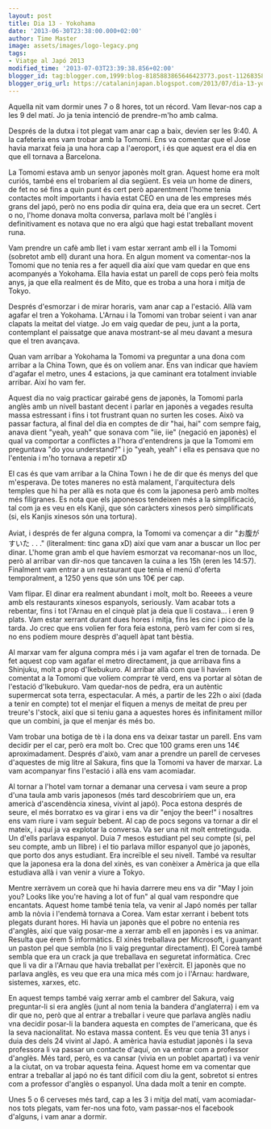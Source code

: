 ```yaml
---
layout: post
title: Dia 13 - Yokohama
date: '2013-06-30T23:38:00.000+02:00'
author: Time Master
image: assets/images/logo-legacy.png
tags:
- Viatge al Japó 2013
modified_time: '2013-07-03T23:39:38.856+02:00'
blogger_id: tag:blogger.com,1999:blog-8185883865646423773.post-112683588817433746
blogger_orig_url: https://catalaninjapan.blogspot.com/2013/07/dia-13-yokohama.html
---
```


Aquella nit vam dormir unes 7 o 8 hores, tot un récord. Vam llevar-nos cap a les 9 del matí. Jo ja tenia intenció de prendre-m'ho amb calma.  

  

Després de la dutxa i tot plegat vam anar cap a baix, devien ser les 9:40. A la cafeteria ens vam trobar amb la Tomomi. Ens va comentar que el Jose havia marxat feia ja una hora cap a l'aeroport, i és que aquest era el dia en que ell tornava a Barcelona.  

  

La Tomomi estava amb un senyor japonès molt gran. Aquest home era molt curiós, també ens el trobaríem al dia següent. Es veia un home de diners, de fet no sé fins a quin punt és cert però aparentment l'home tenia contactes molt importants i havia estat CEO en una de les empreses més grans del japó, però no ens podia dir quina era, deia que era un secret. Cert o no, l'home donava molta conversa, parlava molt bé l'anglès i definitivament es notava que no era algú que hagi estat treballant movent runa.  

  

Vam prendre un cafè amb llet i vam estar xerrant amb ell i la Tomomi (sobretot amb ell) durant una hora. En algun moment va comentar-nos la Tomomi que no tenia res a fer aquell dia així que vam quedar en que ens acompanyés a Yokohama. Ella havia estat un parell de cops però feia molts anys, ja que ella realment és de Mito, que es troba a una hora i mitja de Tokyo.  

  

Després d'esmorzar i de mirar horaris, vam anar cap a l'estació. Allà vam agafar el tren a Yokohama. L'Arnau i la Tomomi van trobar seient i van anar clapats la meitat del viatge. Jo em vaig quedar de peu, junt a la porta, contemplant el paissatge que anava mostrant-se al meu davant a mesura que el tren avançava.  

  

Quan vam arribar a Yokohama la Tomomi va preguntar a una dona com arribar a la China Town, que és on volíem anar. Ens van indicar que havíem d'agafar el metro, unes 4 estacions, ja que caminant era totalment inviable arribar. Així ho vam fer.  

  

Aquest dia no vaig practicar gairabé gens de japonès, la Tomomi parla anglès amb un nivell bastant decent i parlar en japonès a vegades resulta massa estressant i fins i tot frustrant quan no surten les coses. Això va passar factura, al final del dia en comptes de dir "hai, hai" com sempre faig, anava dient "yeah, yeah" que sonava com "iie, iie" (negació en japonès) el qual va comportar a conflictes a l'hora d'entendrens ja que la Tomomi em preguntava "do you understand?" i jo "yeah, yeah" i ella es pensava que no l'entenia i m'ho tornava a repetir xD  

  

El cas és que vam arribar a la China Town i he de dir que és menys del que m'esperava. De totes maneres no està malament, l'arquitectura dels temples que hi ha per allà es nota que és com la japonesa però amb moltes més filigranes. Es nota que els japonesos tendeixen més a la simplificació, tal com ja es veu en els Kanji, que són caràcters xinesos però simplificats (si, els Kanjis xinesos són una tortura).  

  

Aviat, i després de fer alguna compra, la Tomomi va començar a dir "お腹がすいた . . ." (literalment: tinc gana xD) així que vam anar a buscar un lloc per dinar. L'home gran amb el que havíem esmorzat va recomanar-nos un lloc, però al arribar van dir-nos que tancaven la cuina a les 15h (eren les 14:57). Finalment vam entrar a un restaurant que tenia el menú d'oferta temporalment, a 1250 yens que són uns 10€ per cap.  

  

Vam flipar. El dinar era realment abundant i molt, molt bo. Reeees a veure amb els restaurants xinesos espanyols, seriously. Vam acabar tots a rebentar, fins i tot l'Arnau en el cinquè plat ja deia que li costava... i eren 9 plats. Vam estar xerrant durant dues hores i mitja, fins les cinc i pico de la tarda. Jo crec que ens volien fer fora feia estona, però vam fer com si res, no ens podíem moure desprès d'aquell àpat tant bèstia.  

  

Al marxar vam fer alguna compra més i ja vam agafar el tren de tornada. De fet aquest cop vam agafar el metro directament, ja que arribava fins a Shinjuku, molt a prop d'Ikebukuro. Al arribar allà com que li havíem comentat a la Tomomi que volíem comprar tè verd, ens va portar al sòtan de l'estació d'Ikebukuro. Vam quedar-nos de pedra, era un autèntic supermercat sota terra, espectacular. A més, a partir de les 22h o així (dada a tenir en compte) tot el menjar el fiquen a menys de meitat de preu per treure's l'stock, així que si teniu gana a aquestes hores és infinitament millor que un combini, ja que el menjar és més bo.  

  

Vam trobar una botiga de tè i la dona ens va deixar tastar un parell. Ens vam decidir per el car, però era molt bo. Crec que 100 grams eren uns 14€ aproximadament. Després d'això, vam anar a prendre un parell de cerveses d'aquestes de mig litre al Sakura, fins que la Tomomi va haver de marxar. La vam acompanyar fins l'estació i allà ens vam acomiadar.  

  

Al tornar a l'hotel vam tornar a demanar una cervesa i vam seure a prop d'una taula amb varis japonesos (més tard descobriríem que un, era americà d'ascendència xinesa, vivint al japó). Poca estona després de seure, el més borratxo es va girar i ens va dir "enjoy the beer!" i nosaltres ens vam riure i vam seguir bebent. Al cap de pocs segons va tornar a dir el mateix, i aquí ja va explotar la conversa. Va ser una nit molt entretinguda. Un d'ells parlava espanyol. Duia 7 mesos estudiant pel seu compte (si, pel seu compte, amb un llibre) i el tio parlava millor espanyol que jo japonès, que porto dos anys estudiant. Era increïble el seu nivell. També va resultar que la japonesa era la dona del xinès, es van conèixer a Amèrica ja que ella estudiava allà i van venir a viure a Tokyo.  

  

Mentre xerràvem un coreà que hi havia darrere meu ens va dir "May I join you? Looks like you're having a lot of fun" al qual vam respondre que encantats. Aquest home també tenia tela, va venir al Japó només per tallar amb la nòvia i l'endemà tornava a Corea. Vam estar xerrant i bebent tots plegats durant hores. Hi havia un japonès que el pobre no entenia res d'anglès, així que vaig posar-me a xerrar amb ell en japonès i es va animar. Resulta que érem 5 informàtics. El xinès treballava per Microsoft, i guanyant un paston pel que sembla (no li vaig preguntar directament). El Coreà també sembla que era un crack ja que treballava en seguretat informàtica. Crec que li va dir a l'Arnau que havia treballat per l'exèrcit. El japonès que no parlava anglès, es veu que era una mica més com jo i l'Arnau: hardware, sistemes, xarxes, etc.  

  

En aquest temps també vaig xerrar amb el cambrer del Sakura, vaig preguntar-li si era anglès (junt al nom tenia la bandera d'anglaterra) i em va dir que no, però que al entrar a treballar i veure que parlava anglès nadiu vna decidir posar-li la bandera aquesta en comptes de l'americana, que és la seva nacionalitat. No estava massa content. Es veu que tenia 31 anys i duia des dels 24 vivint al Japó. A amèrica havia estudiat japonès i la seva professora li va passar un contacte d'aquí, on va entrar com a professor d'anglès. Més tard, però, es va cansar (vivia en un poblet apartat) i va venir a la ciutat, on va trobar aquesta feina. Aquest home em va comentar que entrar a treballar al japó no és tant difícil com diu la gent, sobretot si entres com a professor d'anglès o espanyol. Una dada molt a tenir en compte.  

  

Unes 5 o 6 cerveses més tard, cap a les 3 i mitja del matí, vam acomiadar-nos tots plegats, vam fer-nos una foto, vam passar-nos el facebook d'alguns, i vam anar a dormir.
